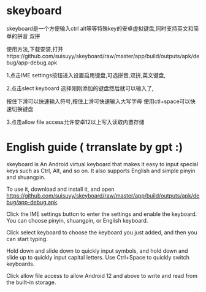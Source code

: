 # skeyboard
skeyboard是一个方便输入ctrl alt等等特殊key的安卓虚拟键盘,同时支持英文和简单的拼音 双拼

使用方法,下载安装,打开https://github.com/suisuyy/skeyboard/raw/master/app/build/outputs/apk/debug/app-debug.apk

1.点击IME settings按钮进入设置启用键盘,可选拼音,双拼,英文键盘,

2.点击slect keyboard 选择刚刚添加的键盘然后就可以输入了,

按住下滑可以快速输入符号,按住上滑可快速输入大写字母
使用ctl+space可以快速切换键盘


3.点击allow file access允许安卓12以上写入读取内置存储


# English guide ( trranslate by gpt :)

skeyboard is An Android virtual keyboard that makes it easy to input special keys such as Ctrl, Alt, and so on. It also supports English and simple pinyin and shuangpin.

To use it, download and install it, and open https://github.com/suisuyy/skeyboard/raw/master/app/build/outputs/apk/debug/app-debug.apk.

Click the IME settings button to enter the settings and enable the keyboard. You can choose pinyin, shuangpin, or English keyboard.

Click select keyboard to choose the keyboard you just added, and then you can start typing.

Hold down and slide down to quickly input symbols, and hold down and slide up to quickly input capital letters. Use Ctrl+Space to quickly switch keyboards.

Click allow file access to allow Android 12 and above to write and read from the built-in storage.
